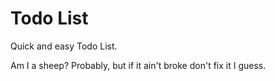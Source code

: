 # Todo List
Quick and easy Todo List.

Am I a sheep? Probably, but if it ain't broke don't fix it I guess.
